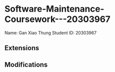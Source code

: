 # Software-Maintenance-Coursework---20303967
Name: Gan Xiao Thung
Student ID: 20303967
## Extensions 
## Modifications
